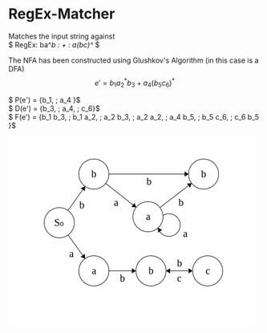 # RegEx-Matcher
Matches the input string against<br>
$ RegEx: ba^*b \: + \: a(bc)^* $

The NFA has been constructed using Glushkov's Algorithm (in this case is a DFA)
$$e' = b_1 a_2^* b_3 \; + \; a_4 (b_5 c_6)^*$$

 $ P(e') = \{b_1, \; a_4 \}$ \
  $ D(e') = \{b_3, \; a_4, \; c_6\}$ \
  $ F(e') = \{b_1 b_3, \; b_1 a_2, \; a_2 b_3, \; a_2 a_2, \; a_4 b_5, \; b_5 c_6, \; c_6 b_5 \}$

 ![NFA](NFA.png "NFA from Glushkov's Algorithm")
